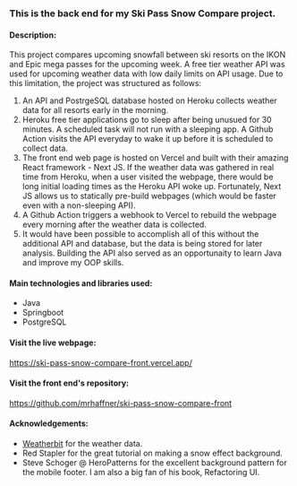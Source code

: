 ### This is the back end for my Ski Pass Snow Compare project. 

#### Description:

This project compares upcoming snowfall between ski resorts on the IKON and Epic mega passes for the upcoming week.  A free tier weather API was used for upcoming weather data with low daily limits on API usage.  Due to this limitation, the project was structured as follows:
1. An API and PostrgeSQL database hosted on Heroku collects weather data for all resorts early in the morning.
  1. Heroku free tier applications go to sleep after being unusued for 30 minutes.  A scheduled task will not run with a sleeping app.  A Github Action visits the API everyday to wake it up before it is scheduled to collect data.
2. The front end web page is hosted on Vercel and built with their amazing React framework - Next JS.  If the weather data was gathered in real time from Heroku, when a user visited the webpage, there would be long initial loading times as the Heroku API woke up.  Fortunately, Next JS allows us to statically pre-build webpages (which would be faster even with a non-sleeping API).
3. A Github Action triggers a webhook to Vercel to rebuild the webpage every morning after the weather data is collected.
4. It would have been possible to accomplish all of this without the additional API and database, but the data is being stored for later analysis.  Building the API also served as an opportunaity to learn Java and improve my OOP skills.

#### Main technologies and libraries used:

- Java
- Springboot
- PostgreSQL

#### Visit the live webpage:

https://ski-pass-snow-compare-front.vercel.app/

#### Visit the front end's repository:

https://github.com/mrhaffner/ski-pass-snow-compare-front

#### Acknowledgements:

- [Weatherbit](https://www.weatherbit.io/) for the weather data.
- Red Stapler for the great tutorial on making a snow effect background.
- Steve Schoger @ HeroPatterns for the excellent background pattern for the mobile footer. I am also a big fan of his book, Refactoring UI.
